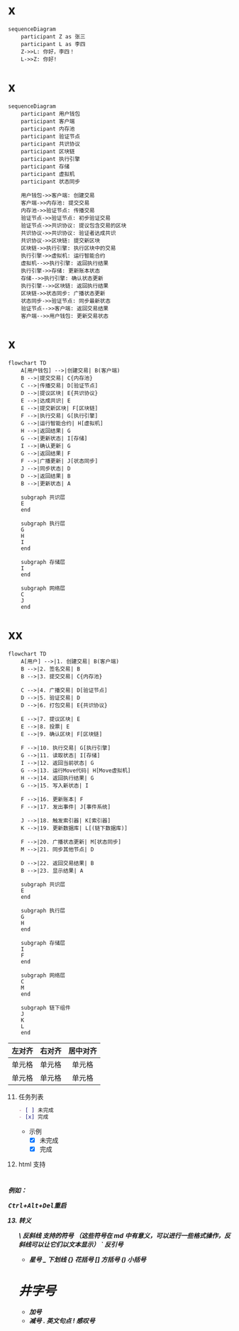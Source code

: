 # x

```mermaid
sequenceDiagram
    participant Z as 张三
    participant L as 李四
    Z->>L: 你好，李四！
    L->>Z: 你好!
```

# x

```mermaid
sequenceDiagram
    participant 用户钱包
    participant 客户端
    participant 内存池
    participant 验证节点
    participant 共识协议
    participant 区块链
    participant 执行引擎
    participant 存储
    participant 虚拟机
    participant 状态同步

    用户钱包->>客户端: 创建交易
    客户端->>内存池: 提交交易
    内存池->>验证节点: 传播交易
    验证节点->>验证节点: 初步验证交易
    验证节点->>共识协议: 提议包含交易的区块
    共识协议->>共识协议: 验证者达成共识
    共识协议->>区块链: 提交新区块
    区块链->>执行引擎: 执行区块中的交易
    执行引擎->>虚拟机: 运行智能合约
    虚拟机-->>执行引擎: 返回执行结果
    执行引擎->>存储: 更新账本状态
    存储-->>执行引擎: 确认状态更新
    执行引擎-->>区块链: 返回执行结果
    区块链->>状态同步: 广播状态更新
    状态同步->>验证节点: 同步最新状态
    验证节点-->>客户端: 返回交易结果
    客户端-->>用户钱包: 更新交易状态
```

# x

```mermaid
flowchart TD
    A[用户钱包] -->|创建交易| B(客户端)
    B -->|提交交易| C{内存池}
    C -->|传播交易| D[验证节点]
    D -->|提议区块| E{共识协议}
    E -->|达成共识| E
    E -->|提交新区块| F[区块链]
    F -->|执行交易| G[执行引擎]
    G -->|运行智能合约| H[虚拟机]
    H -->|返回结果| G
    G -->|更新状态| I[存储]
    I -->|确认更新| G
    G -->|返回结果| F
    F -->|广播更新| J[状态同步]
    J -->|同步状态| D
    D -->|返回结果| B
    B -->|更新状态| A

    subgraph 共识层
    E
    end

    subgraph 执行层
    G
    H
    I
    end

    subgraph 存储层
    I
    end

    subgraph 网络层
    C
    J
    end
```

# xx

```mermaid
flowchart TD
    A[用户] -->|1. 创建交易| B(客户端)
    B -->|2. 签名交易| B
    B -->|3. 提交交易| C{内存池}

    C -->|4. 广播交易| D[验证节点]
    D -->|5. 验证交易| D
    D -->|6. 打包交易| E{共识协议}

    E -->|7. 提议区块| E
    E -->|8. 投票| E
    E -->|9. 确认区块| F[区块链]

    F -->|10. 执行交易| G[执行引擎]
    G -->|11. 读取状态| I[存储]
    I -->|12. 返回当前状态| G
    G -->|13. 运行Move代码| H[Move虚拟机]
    H -->|14. 返回执行结果| G
    G -->|15. 写入新状态| I

    F -->|16. 更新账本| F
    F -->|17. 发出事件| J[事件系统]

    J -->|18. 触发索引器| K[索引器]
    K -->|19. 更新数据库| L[(链下数据库)]

    F -->|20. 广播状态更新| M[状态同步]
    M -->|21. 同步其他节点| D

    D -->|22. 返回交易结果| B
    B -->|23. 显示结果| A

    subgraph 共识层
    E
    end

    subgraph 执行层
    G
    H
    end

    subgraph 存储层
    I
    F
    end

    subgraph 网络层
    C
    M
    end

    subgraph 链下组件
    J
    K
    L
    end
```

| 左对齐 | 右对齐 | 居中对齐 |
| :----- | -----: | :------: |
| 单元格 | 单元格 |  单元格  |
| 单元格 | 单元格 |  单元格  |

11. 任务列表

    ```markdown
    - [ ] 未完成
    - [x] 完成
    ```

    - 示例
      - [x] 未完成
      - [x] 完成

12. html 支持

<kbd> <b> <i> <em> <sup> <sub> <br>

例如：

<kbd>Ctrl</kbd>+<kbd>Alt</kbd>+<kbd>Del</kbd>重启

13. 转义

    \ 反斜线
    支持的符号 （这些符号在 md 中有意义，可以进行一些格式操作，反斜线可以让它们以文本显示）
    ` 反引号

    - 星号
      \_ 下划线
      {} 花括号
      [] 方括号
      () 小括号

    # 井字号

    - 加号

    * 减号
      . 英文句点
      ! 感叹号

    ```

    ```
